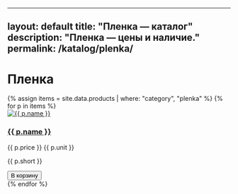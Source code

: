 
---
layout: default
title: "Пленка — каталог"
description: "Пленка — цены и наличие."
permalink: /katalog/plenka/
---

<h1>Пленка</h1>

<div class="grid">
{% assign items = site.data.products | where: "category", "plenka" %}
{% for p in items %}
  <div class="card">
    <a href="/katalog/{{ p.category }}/{{ p.slug }}/">
      <img src="{{ p.images | first }}" alt="{{ p.name }}">
      <h3>{{ p.name }}</h3>
    </a>
    <p class="price">{{ p.price }} {{ p.unit }}</p>
    <p class="short">{{ p.short }}</p>
    <button class="add-to-cart" data-sku="{{ p.sku }}" data-name="{{ p.name }}" data-price="{{ p.price }}">В корзину</button>
  </div>
{% endfor %}
</div>
